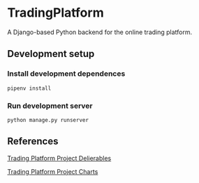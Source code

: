 # TradingPlatform
A Django-based Python backend for the online trading platform.

## Development setup
### Install development dependences
```
pipenv install
```
### Run development server
```
python manage.py runserver
```

## References
[Trading Platform Project Delierables](https://docs.google.com/document/d/1nSemyHsZdxt_cOOt12eZMfBD5qV_iyabLDchFLDIPrU/edit)


[Trading Platform Project Charts](https://app.diagrams.net/#G10uPsdOcl96lwgtEo8y07Zrb-_jO5mh0a#%7B%22pageId%22%3A%22v89XgWUNqkIryxFXCNnX%22%7D)
